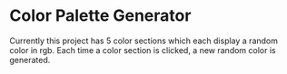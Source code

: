 # Color Palette Generator

Currently this project has 5 color sections which each display a random color in rgb. Each time a color section is clicked, a new random color is generated.